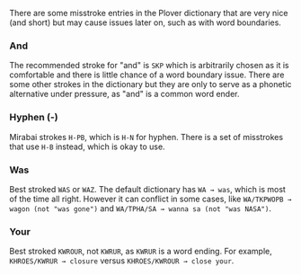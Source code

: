 There are some misstroke entries in the Plover dictionary that are very nice (and short) but may cause issues later on, such as with word boundaries.

### And

The recommended stroke for "and" is `SKP` which is arbitrarily chosen as it is comfortable and there is little chance of a word boundary issue. There are some other strokes in the dictionary but they are only to serve as a phonetic alternative under pressure, as "and" is a common word ender.

### Hyphen (-)

Mirabai strokes `H-PB`, which is `H-N` for hyphen. There is a set of misstrokes that use `H-B` instead, which is okay to use.

### Was

Best stroked `WAS` or `WAZ`. The default dictionary has `WA → was`, which is most of the time all right. However it can conflict in some cases, like `WA/TKPWOPB → wagon (not "was gone")` and `WA/TPHA/SA → wanna sa (not "was NASA")`.

### Your

Best stroked `KWROUR`, not `KWRUR`, as `KWRUR` is a word ending. For example, `KHROES/KWRUR → closure` versus `KHROES/KWROUR → close your`.

